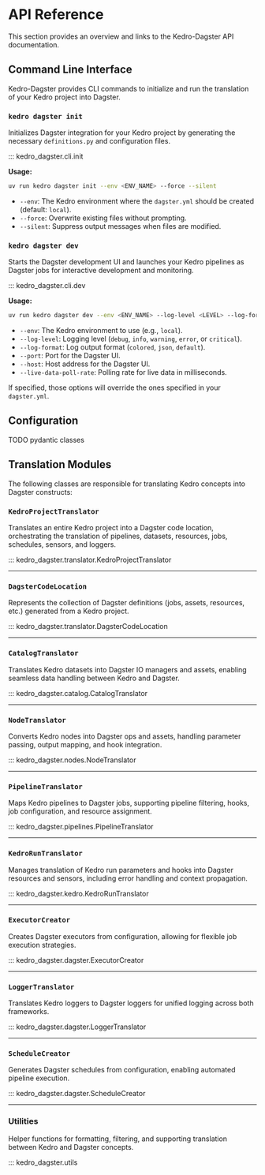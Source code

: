 # API Reference

This section provides an overview and links to the Kedro-Dagster API documentation.

## Command Line Interface

Kedro-Dagster provides CLI commands to initialize and run the translation of your Kedro project into Dagster.

### `kedro dagster init`

Initializes Dagster integration for your Kedro project by generating the necessary `definitions.py` and configuration files.

::: kedro_dagster.cli.init

**Usage:**

```bash
uv run kedro dagster init --env <ENV_NAME> --force --silent
```

- `--env`: The Kedro environment where the `dagster.yml` should be created (default: `local`).
- `--force`: Overwrite existing files without prompting.
- `--silent`: Suppress output messages when files are modified.

### `kedro dagster dev`

Starts the Dagster development UI and launches your Kedro pipelines as Dagster jobs for interactive development and monitoring.

::: kedro_dagster.cli.dev

**Usage:**

```bash
uv run kedro dagster dev --env <ENV_NAME> --log-level <LEVEL> --log-format <FORMAT> --port <PORT> --host <HOST> --live-data-poll-rate <RATE>
```

- `--env`: The Kedro environment to use (e.g., `local`).
- `--log-level`: Logging level (`debug`, `info`, `warning`, `error`, or `critical`).
- `--log-format`: Log output format (`colored`, `json`, `default`).
- `--port`: Port for the Dagster UI.
- `--host`: Host address for the Dagster UI.
- `--live-data-poll-rate`: Polling rate for live data in milliseconds.

If specified, those options will override the ones specified in your `dagster.yml`.

## Configuration

TODO pydantic classes

## Translation Modules

The following classes are responsible for translating Kedro concepts into Dagster constructs:

### `KedroProjectTranslator`

Translates an entire Kedro project into a Dagster code location, orchestrating the translation of pipelines, datasets, resources, jobs, schedules, sensors, and loggers.

::: kedro_dagster.translator.KedroProjectTranslator

---

### `DagsterCodeLocation`

Represents the collection of Dagster definitions (jobs, assets, resources, etc.) generated from a Kedro project.

::: kedro_dagster.translator.DagsterCodeLocation

---

### `CatalogTranslator`

Translates Kedro datasets into Dagster IO managers and assets, enabling seamless data handling between Kedro and Dagster.

::: kedro_dagster.catalog.CatalogTranslator

---

### `NodeTranslator`

Converts Kedro nodes into Dagster ops and assets, handling parameter passing, output mapping, and hook integration.

::: kedro_dagster.nodes.NodeTranslator

---

### `PipelineTranslator`

Maps Kedro pipelines to Dagster jobs, supporting pipeline filtering, hooks, job configuration, and resource assignment.

::: kedro_dagster.pipelines.PipelineTranslator

---

### `KedroRunTranslator`

Manages translation of Kedro run parameters and hooks into Dagster resources and sensors, including error handling and context propagation.

::: kedro_dagster.kedro.KedroRunTranslator

---

### `ExecutorCreator`

Creates Dagster executors from configuration, allowing for flexible job execution strategies.

::: kedro_dagster.dagster.ExecutorCreator

---

### `LoggerTranslator`

Translates Kedro loggers to Dagster loggers for unified logging across both frameworks.

::: kedro_dagster.dagster.LoggerTranslator

---

### `ScheduleCreator`

Generates Dagster schedules from configuration, enabling automated pipeline execution.

::: kedro_dagster.dagster.ScheduleCreator

---

### Utilities

Helper functions for formatting, filtering, and supporting translation between Kedro and Dagster concepts.

::: kedro_dagster.utils
